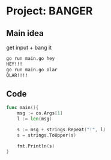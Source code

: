 # Project: BANGER

## Main idea

get input + bang it

```bash
go run main.go hey
HEY!!!
go run main.go olar
OLAR!!!!
```

## Code

```go
func main(){
    msg := os.Args[1]
    l := len(msg)

    s := msg + strings.Repeat("!", l)
    s = strings.ToUpper(s)

    fmt.Println(s)
}
```
